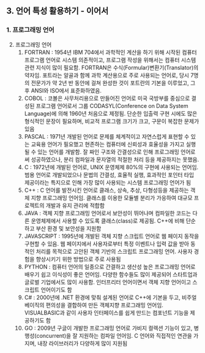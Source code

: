 ## 3. 언어 특성 활용하기 - 이어서
### 1. 프로그래밍 언어
2. 프로그래밍 언어
   1. FORTRAN : 1954년 IBM 704에서 과학적인 계산을 하기 위해 시작된 컴퓨터 프로그램 언어로 시스템 의존적이고, 프로그램 작성을 위해서는 컴퓨터 시스템 관련 지식이 많이 필요함. FORTRAN은 수식(Formular)변환기(Translator)의 약자임. 포트라는 알골과 함께 과학 계산용으로 주로 사용되는 언어로, 당시 7명의 전문가가 약 2년 반 동안에 걸쳐 완성한 것이 포트란의 기본을 이루었고, 그 후 ANSI와 ISO에서 표준화하였음.
   2. COBOL : 코볼은 사무처리용으로 만들어진 언어로 미국 국방부를 중심으로 결성된 프로그램 언어로서 그룹 CODASYL(Conference on Data System Language)에 의해 1960년 처음으로 제정됨. 단순한 입출력 구현 시에도 많은 형식적인 문장이 필요하며, 비교적 프로그램 크기가 크고, 구문이 복잡한 문제가 있음
   3. PASCAL : 1971년 개발된 언어로 문제를 체계적이고 자연스럽게 표현할 수 있는 교육용 언어가 필요했고 현존하는 컴퓨터에 신뢰성과 효율성을 가지고 실행될 수 있는 언어를 개발함. 잘 짜인 구조와 간결성으로 인해 프로그래밍 언어로써 성공하였으나, 분리 컴파일과 문자열의 적절한 처리 등을 제공하지는 못했음.
   4. C : 1972년에 개발된 언어로, UNIX 운영체제 80%의 구현에 사용되는 언어임. 범용 언어로 개발되었으나 문법의 간결성, 효율적 실행, 효과적인 포인터 타입 제공이라는 특지으로 인해 가장 많이 사용되는 시스템 프로그래밍 언어가 됨
   5. C++ : C 언어를 발전시킨 언어로 클래스, 상속, 추상, 다형성등을 제공하는 객체 지향 프로그래밍 언어임. 클래스를 이용한 모듈별 분리가 가응하여 대규모 프로젝트의 개발과 유지 관리에 적합함
   6. JAVA : 객체 지향 프로그래밍 언어로서 보안성이 뛰어나며 컴파일한 코드는 다른 운영체제에서 사용할 수 있도록 클래스(class)로 제공됨. C++에 비해 단순하고 부산 환경 및 보안성을 지원함
   7. JAVASCRIPT : 1995년에 개발된 객체 지향 스크립트 언어로 웹 페이지 동작을 구현할 수 있음. 웹 페이지에서 사용자로부터 특정 이벤트나 입력 값을 받아 동적인 처리를 목적으로 고안된 객체 기반의 스크립트 프로그래밍 언어. 사용자 경험을 향상시키기 위한 방법으로 주로 사용됨
   8. PYTHON : 컴퓨터 언어의 일종으로 간결하고 생산성 높은 프로그래밍 언어로 배우기 쉽고 이식성이 좋은 언어임. 다양한 함수들도 많이 제공되어 스타트업과 글로벌 기업에서도 많이 사용함. 인터프리터 언어이면서 객체 지향 언어이고 스크립트 언어이기도 함
   9. C# : 2000년에 .NET 환경에 맞춰 설계된 언어로 C++에 기본을 두고, 비주얼 베이직의 편의성을 결합하여 만든 객체지향 프로그래밍 언어임. VISUALBASIC과 같이 사용자 인터페이스를 쉽게 만드는 컴포넌트 기능을 제공하기도 함
   10. GO : 2009년 구글이 개발한 프로그래밍 언어로 가비지 컬렉션 기능이 있고, 병행성(concurrent)을 잘 지원하는 컴파일 언어임. C 언어와 직접적인 연관을 가지며, 내장 라이브러리가 다양하게 많이 지원됨